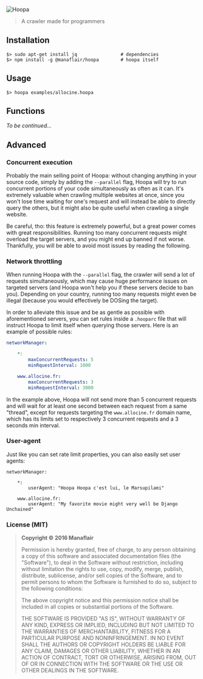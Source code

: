 ![Hoopa](https://manaflair.github.io/hoopa/assets/logo-hoopa.png)

> A crawler made for programmers

## Installation

```
$> sudo apt-get install jq                # dependencies
$> npm install -g @manaflair/hoopa        # hoopa itself
```

## Usage

```
$> hoopa examples/allocine.hoopa
```

## Functions

*To be continued...*

## Advanced

### Concurrent execution

Probably the main selling point of Hoopa: without changing anything in your source code, simply by adding the `--parallel` flag, Hoopa will try to run concurrent portions of your code simultaneously as often as it can. It's extremely valuable when crawling multiple websites at once, since you won't lose time waiting for one's request and will instead be able to directly query the others, but it might also be quite useful when crawling a single website.

Be careful, tho: this feature is extremely powerful, but a great power comes with great responsibilities. Running too many concurrent requests might overload the target servers, and you might end up banned if not worse. Thankfully, you will be able to avoid most issues by reading the following.

### Network throttling

When running Hoopa with the `--parallel` flag, the crawler will send a lot of requests simultaneously, which may cause huge performance issues on targeted servers (and Hoopa won't help you if these servers decide to ban you). Depending on your country, running too many requests might even be illegal (because you would effectively be DOSing the target).

In order to alleviate this issue and be as gentle as possible with aforementioned servers, you can set rules inside a `.hooparc` file that will instruct Hoopa to limit itself when querying those servers. Here is an example of possible rules:

```yaml
networkManager:

    *:
        maxConcurrentRequests: 5
        minRquestInterval: 1000

    www.allocine.fr:
        maxConcurrentRequests: 3
        minRequestInterval: 3000
```

In the example above, Hoopa will not send more than 5 concurrent requests and will wait for at least one second between each request from a same "thread", except for requests targeting the `www.allocine.fr` domain name, which has its limits set to respectively 3 concurrent requests and a 3 seconds min interval.

### User-agent

Just like you can set rate limit properties, you can also easily set user agents:

```
networkManager:

    *:
        userAgent: "Hoopa Hoopa c'est lui, le Marsupilami"

    www.allocine.fr:
        userAgent: "My favorite movie might very well be Django Unchained"
```

### License (MIT)

> **Copyright © 2016 Manaflair**
>
> Permission is hereby granted, free of charge, to any person obtaining a copy of this software and associated documentation files (the "Software"), to deal in the Software without restriction, including without limitation the rights to use, copy, modify, merge, publish, distribute, sublicense, and/or sell copies of the Software, and to permit persons to whom the Software is furnished to do so, subject to the following conditions:
>
> The above copyright notice and this permission notice shall be included in all copies or substantial portions of the Software.
>
> THE SOFTWARE IS PROVIDED "AS IS", WITHOUT WARRANTY OF ANY KIND, EXPRESS OR IMPLIED, INCLUDING BUT NOT LIMITED TO THE WARRANTIES OF MERCHANTABILITY, FITNESS FOR A PARTICULAR PURPOSE AND NONINFRINGEMENT. IN NO EVENT SHALL THE AUTHORS OR COPYRIGHT HOLDERS BE LIABLE FOR ANY CLAIM, DAMAGES OR OTHER LIABILITY, WHETHER IN AN ACTION OF CONTRACT, TORT OR OTHERWISE, ARISING FROM, OUT OF OR IN CONNECTION WITH THE SOFTWARE OR THE USE OR OTHER DEALINGS IN THE SOFTWARE.

